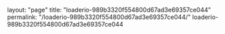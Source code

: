 layout: "page"
title: "loaderio-989b3320f554800d67ad3e69357ce044"
permalink: "/loaderio-989b3320f554800d67ad3e69357ce044/"
loaderio-989b3320f554800d67ad3e69357ce044
